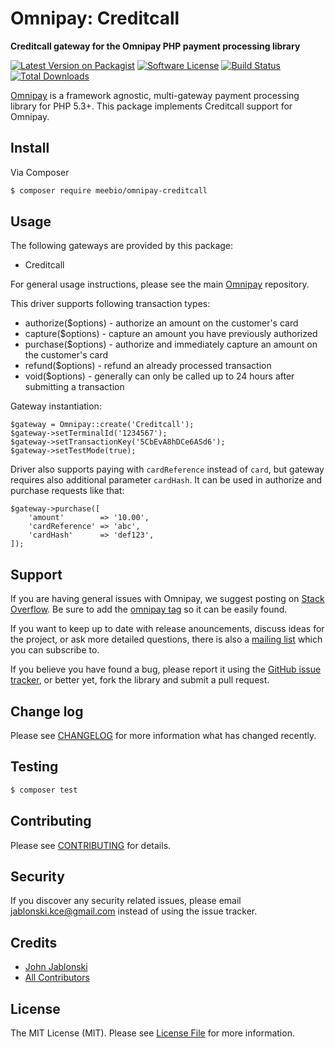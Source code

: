 # Omnipay: Creditcall

**Creditcall gateway for the Omnipay PHP payment processing library**

[![Latest Version on Packagist](https://img.shields.io/packagist/v/meebio/omnipay-creditcall.svg?style=flat-square)](https://packagist.org/packages/meebio/omnipay-creditcall)
[![Software License](https://img.shields.io/badge/license-MIT-brightgreen.svg?style=flat-square)](LICENSE.md)
[![Build Status](https://img.shields.io/travis/meebio/omnipay-creditcall/master.svg?style=flat-square)](https://travis-ci.org/meebio/omnipay-creditcall)
[![Total Downloads](https://img.shields.io/packagist/dt/meebio/omnipay-creditcall.svg?style=flat-square)](https://packagist.org/packages/meebio/omnipay-creditcall)


[Omnipay](https://github.com/thephpleague/omnipay) is a framework agnostic, multi-gateway payment
processing library for PHP 5.3+. This package implements Creditcall support for Omnipay.

## Install

Via Composer

``` bash
$ composer require meebio/omnipay-creditcall
```

## Usage

The following gateways are provided by this package:

 * Creditcall

For general usage instructions, please see the main [Omnipay](https://github.com/thephpleague/omnipay) repository.

This driver supports following transaction types:

- authorize($options) - authorize an amount on the customer's card
- capture($options) - capture an amount you have previously authorized
- purchase($options) - authorize and immediately capture an amount on the customer's card
- refund($options) - refund an already processed transaction
- void($options) - generally can only be called up to 24 hours after submitting a transaction

Gateway instantiation:

    $gateway = Omnipay::create('Creditcall');
    $gateway->setTerminalId('1234567');
    $gateway->setTransactionKey('5CbEvA8hDCe6ASd6');
    $gateway->setTestMode(true);

Driver also supports paying with `cardReference` instead of `card`, 
but gateway requires also additional parameter `cardHash`. It can be used in authorize and purchase requests like that:

    $gateway->purchase([
        'amount'        => '10.00',
        'cardReference' => 'abc',
        'cardHash'      => 'def123',
    ]);

## Support

If you are having general issues with Omnipay, we suggest posting on
[Stack Overflow](http://stackoverflow.com/). Be sure to add the
[omnipay tag](http://stackoverflow.com/questions/tagged/omnipay) so it can be easily found.

If you want to keep up to date with release anouncements, discuss ideas for the project,
or ask more detailed questions, there is also a [mailing list](https://groups.google.com/forum/#!forum/omnipay) which
you can subscribe to.

If you believe you have found a bug, please report it using the [GitHub issue tracker](https://github.com/meebio/omnipay-creditcall/issues),
or better yet, fork the library and submit a pull request.

## Change log

Please see [CHANGELOG](CHANGELOG.md) for more information what has changed recently.

## Testing

``` bash
$ composer test
```

## Contributing

Please see [CONTRIBUTING](CONTRIBUTING.md) for details.

## Security

If you discover any security related issues, please email jablonski.kce@gmail.com instead of using the issue tracker.

## Credits

- [John Jablonski](https://github.com/jan-j)
- [All Contributors](../../contributors)

## License

The MIT License (MIT). Please see [License File](LICENSE.md) for more information.

